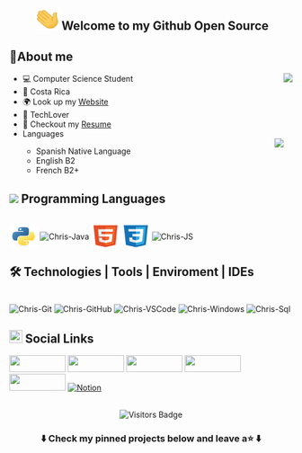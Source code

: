 <h2 align="center"><img height="40" width="50" src="https://raw.githubusercontent.com/ABSphreak/ABSphreak/master/gifs/Hi.gif">Welcome to my Github Open Source</h2> 

[comment]: <> (About me)
<body>
  <div align="left">
  <a href="https://github.com/ChristoperBA">
</a>
 <h2>🧐About me</h2>
<ul type="disc">
   <img align="right" height="125em"
   src="https://github-readme-stats.vercel.app/api?username=ChristoperBA&show_icons=true&theme=react&include_all_commits=true&count_private=true"/>
  <li>💻 Computer Science Student</li>
  <li>🚩 Costa Rica</li> 
  <li>🌍 Look up my <a href="https://christoperba.github.io/">Website</a></li>
  <li>📱  TechLover </li>
  <li>📝 Checkout my <a href="https://christoperba.github.io/pages/resume">Resume</a></li>
  <li> Languages</li>
  <img align="right" height="125em" 
  src="https://github-readme-stats.vercel.app/api/top-langs/?username=ChristoperBA&layout=compact&langs_count=7&theme=react"/>
  <ul type="circle"> 
    <li>Spanish Native Language</li>
    <li>English B2</li>
      <li>French  B2+</li>
  </ul>
</ul>
  
[comment]: <> (Programming Languajes)
## <img src="https://media.giphy.com/media/WUlplcMpOCEmTGBtBW/giphy.gif" width="35"> Programming Languages 
<div ><br>
  <img  align="center" alt="Chris-Python" height="40" width="50" src="https://raw.githubusercontent.com/devicons/devicon/master/icons/python/python-original.svg">
  <img  align="center" alt="Chris-Java"   height="40" width="50" src="https://cdn.jsdelivr.net/gh/devicons/devicon/icons/java/java-original-wordmark.svg" />
  <img  align="center" alt="Chris-HTML"   height="40" width="50" src="https://raw.githubusercontent.com/devicons/devicon/master/icons/html5/html5-original.svg">
  <img  align="center" alt="Chris-CSS"    height="40" width="50" src="https://raw.githubusercontent.com/devicons/devicon/master/icons/css3/css3-original.svg">
  <img  align="center" alt="Chris-JS"     height="40" width="50" src="https://cdn.jsdelivr.net/gh/devicons/devicon/icons/javascript/javascript-original.svg" />
</div>
    
  [comment]: <> (Technologies,tools, enviroment, IDEs...)
 <h2>🛠️ Technologies | Tools | Enviroment | IDEs </h2>
<div style="display: inline_block"><br>
  <img align="center" alt="Chris-Git" height="40" width="50" src="https://cdn.jsdelivr.net/gh/devicons/devicon/icons/git/git-original.svg" />
  <img align="center" alt="Chris-GitHub" height="40" width="50" src="https://cdn.jsdelivr.net/gh/devicons/devicon/icons/github/github-original.svg" />
  <img align="center" alt="Chris-VSCode" height="40" width="50" src="https://cdn.jsdelivr.net/gh/devicons/devicon/icons/visualstudio/visualstudio-plain.svg" />
  <img align="center" alt="Chris-Windows" height="40" width="50"  src="https://cdn.jsdelivr.net/gh/devicons/devicon/icons/windows8/windows8-original.svg" />
   <img align="center" alt="Chris-Sql" height="45" width="45" 
             src="https://cyclr.com/wp-content/uploads/2022/03/ext-550.png" />
          
          
</div>
    
 [comment]: <> (Social Media)
## <img src="https://github.com/TheDudeThatCode/TheDudeThatCode/blob/master/Assets/Earth.gif"  height="23px" width="23px"> Social Links
<div> 
  <!–– Acomodar por orden de importancia ––>
  <a href="https://www.linkedin.com/in/christopher-brice%C3%B1o%E2%9C%A8-1b166420b/" > 
    <img height="30" width="100"src="https://img.shields.io/badge/-LinkedIn-%230077B5?style=for-the-badge&logo=linkedin&logoColor=white"></a>
  <a href="https://christoperba.github.io/"> 
     <img height="30" width="100" src="https://img.shields.io/badge/Website-3b5998?style=flat-square&logo=google-chrome&logoColor=white"></a>
   <a href="https://mail.google.com/mail/u/0/?fs=1&tf=cm&source=mailto&to=bricenoc506@gmail.com">
    <img height="30" width="100" src="https://img.shields.io/badge/-Email-25251F?style=for-the-badge&logo=gmail&logoColor=white"></a>
  <a href="https://www.youtube.com/channel/UCL5Tkt3EKY0ubuG0O_JMVVg/featured">
    <img height="30" width="100" src="https://img.shields.io/badge/YouTube-FF0000?style=for-the-badge&logo=youtube&logoColor=white" ></a>
  <a href="https://www.instagram.com/__chococris.py/" >
    <img height="30" width="100" src="https://img.shields.io/badge/-Instagram-%23E4405F?style=for-the-badge&logo=instagram&logoColor=white" ></a>
  <a href="https://sneaky-dugong-c86.notion.site/About-me-e69c312872b54688b0b88119211ab872">
    <img alt="Notion" height="30" width="100" src="https://img.shields.io/badge/Notion-010101.svg?logo=notion&logoColor=white"></a>
<br/><br/>
 <p align="center"> 
   
<img src="https://komarev.com/ghpvc/?username=ChristoperBA&style=flat-square&color=7603D6" alt="Visitors Badge"/>
</p>
 <h3 align="center">⬇️ Check my pinned projects below and leave a⭐️ ⬇️</h3><br/>

</body>
